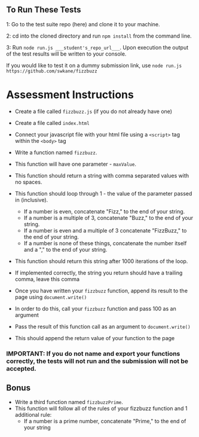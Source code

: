 ## To Run These Tests

1: Go to the test suite repo (here) and clone it to your machine.

2: cd into the cloned directory and run `npm install` from the command line.

3: Run `node run.js ___student's_repo_url___`. Upon execution the output of the test results will be written to your console.

If you would like to test it on a dummy submission link, use `node run.js https://github.com/swkane/fizzbuzz`

# Assessment Instructions

- Create a file called `fizzbuzz.js` (if you do not already have one)
- Create a file called `index.html`
- Connect your javascript file with your html file using a `<script>` tag within the `<body>` tag

- Write a function named `fizzbuzz`.
- This function will have one parameter - `maxValue`.
- This function should return a string with comma separated values with no spaces.
- This function should loop through 1 - the value of the parameter passed in (inclusive).
  - If a number is even, concatenate "Fizz," to the end of your string.
  - If a number is a multiple of 3, concatenate "Buzz," to the end of your string.
  - If a number is even and a multiple of 3 concatenate "FizzBuzz," to the end of your string.
  - If a number is none of these things, concatenate the number itself and a "," to the end of your string.
- This function should return this string after 1000 iterations of the loop.
- If implemented correctly, the string you return should have a trailing comma, leave this comma

- Once you have written your `fizzbuzz` function, append its result to the page using `document.write()`
- In order to do this, call your `fizzbuzz` function and pass 100 as an argument
- Pass the result of this function call as an argument to `document.write()`
- This should append the return value of your function to the page

### IMPORTANT: If you do not name and export your functions correctly, the tests will not run and the submission will not be accepted.

## Bonus

- Write a third function named `fizzbuzzPrime`.
- This function will follow all of the rules of your fizzbuzz function and 1 additional rule:
  - If a number is a prime number, concatenate "Prime," to the end of your string
